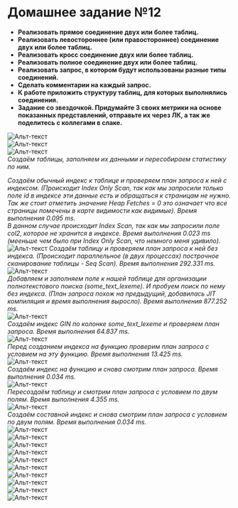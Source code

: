 

# Домашнее задание №12


* **Реализовать прямое соединение двух или более таблиц.**  
* **Реализовать левостороннее (или правостороннее) соединение двух или более таблиц.**  
* **Реализовать кросс соединение двух или более таблиц.**  
* **Реализовать полное соединение двух или более таблиц.**  
* **Реализовать запрос, в котором будут использованы разные типы соединений.**  
* **Сделать комментарии на каждый запрос.**
* **К работе приложить структуру таблиц, для которых выполнялись соединения.**
* **Задание со звездочкой. Придумайте 3 своих метрики на основе показанных представлений, отправьте их через ЛК, а так же поделитесь с коллегами в слаке.**  

![Альт-текст](Images/HW12/01.png)  
![Альт-текст](Images/HW12/02.png)  
![Альт-текст](Images/HW12/03.png)  
_Создаём таблицы, заполняем их данными и пересобираем статистику по ним._  

_Создаём обычный индекс к таблице и проверяем план запроса к ней с индексом. 
(Происходит Index Only Scan, так как мы запросили только поле id в индексе эти данные есть и обращаться к страницам не нужно.
Так же стоит отметить значение Heap Fetches = 0 это означает что все страницы помечены в карте видимости как видимые).  Время выполнения 0.095 ms._  
_В данном случае происходит Index Scan, так как мы запросили поле col2, которое не хранится в индексе. Время выполнения 0.023 ms (мееньше чем было при Index Only Scan, что немного меня удивило)._  
![Альт-текст](Images/HW12/04.png)
_Создаём таблицу и проверяем план запроса к ней без индекса. (Происходит параллельное (в двух процессах) построчное сканирование таблицы - Seq Scan).  Время выполнения 292.331 ms._  
![Альт-текст](Images/HW12/04_1.png)  
_Добавляем и заполняем поле к нашей таблице для организации полнотекстового поиска (some_text_lexeme). И пробуем поиск по нему без индекса. (План запроса похож на предыдущий, добавилась JIT компиляция и время выполнения выросло).  Время выполнения 877.252 ms._  
![Альт-текст](Images/HW12/05.png)  
_Создаём индекс GIN по колонке some_text_lexeme и проверяем план запроса. Время выполнения 64.837 ms._  
![Альт-текст](Images/HW12/05_1.png)  
_Перед созданием индекса на функцию проверим план запроса с условием на эту функцию. Время выполнения 13.425 ms._  
![Альт-текст](Images/HW12/06.png)  
_Создаём индекс на функцию и снова смотрим план запроса. Время выполнения 0.034 ms._  
![Альт-текст](Images/HW12/06_1.png)  
_Пересоздаём таблицу и смотрим план запроса с условием по двум полям. Время выполнения 4.355 ms._  
![Альт-текст](Images/HW12/07.png)  
_Создаём составной индекс и снова смотрим план запроса с условием по двум полям. Время выполнения 0.034 ms._  
![Альт-текст](Images/HW12/07_1.png)  
![Альт-текст](Images/HW12/08.png)  
![Альт-текст](Images/HW12/08_1.png)  
![Альт-текст](Images/HW12/09.png)  
![Альт-текст](Images/HW12/09_01.png)  
![Альт-текст](Images/HW12/10.png)  
![Альт-текст](Images/HW12/10_1.png)  
![Альт-текст](Images/HW12/11.png)  
![Альт-текст](Images/HW12/11_1.png)  
![Альт-текст](Images/HW12/11_2.png)  

